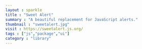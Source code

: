 ```yaml
---
layout : sparkle
title : "Sweet Alert"
summary : "A beautiful replacement for JavaScript alerts."
thumbnail : "sweetalert.jpg"
visit : https://sweetalert.js.org/
tags : ["js","package","ui"]
category : "library"
---
```

